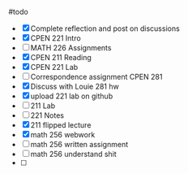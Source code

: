 #todo 
- [x] Complete reflection and post on discussions
- [x] CPEN 221 Intro
- [ ] MATH 226 Assignments
- [x] CPEN 211 Reading
- [x] CPEN 221 Lab
- [ ] Correspondence assignment CPEN 281 
- [x] Discuss with Louie 281 hw
- [x] upload 221 lab on github
- [ ] 211 Lab
- [ ] 221 Notes
- [x] 211 flipped lecture
- [x] math 256 webwork 
- [ ] math 256 written assignment
- [ ] math 256 understand shit
- [ ] 